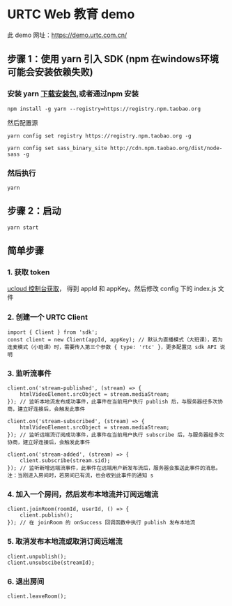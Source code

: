 # URTC Web 教育 demo

此 demo 网址：https://demo.urtc.com.cn/

## 步骤 1：使用 yarn 引入 SDK  (npm 在windows环境可能会安装依赖失败)

### 安装  yarn [下载安装包](https://yarn.bootcss.com/docs/install),或者通过npm 安装
```
npm install -g yarn --registry=https://registry.npm.taobao.org

```
然后配置源
```
yarn config set registry https://registry.npm.taobao.org -g

yarn config set sass_binary_site http://cdn.npm.taobao.org/dist/node-sass -g

```
### 然后执行
```
yarn

```

## 步骤 2：启动

```
yarn start 
```

## 简单步骤
### 1. 获取 token
 [ucloud 控制台获取](https://console.ucloud.cn/urtc/manage)， 得到 appId 和 appKey。然后修改 config 下的 index.js 文件 
### 2. 创建一个 URTC Client
```
import { Client } from 'sdk';
const client = new Client(appId, appKey); // 默认为直播模式（大班课），若为连麦模式（小班课）时，需要传入第三个参数 { type: 'rtc' }，更多配置见 sdk API 说明

```
### 3. 监听流事件

```
client.on('stream-published', (stream) => {
    htmlVideoElement.srcObject = stream.mediaStream;
}); // 监听本地流发布成功事件，此事件在当前用户执行 publish 后，与服务器经多次协商，建立好连接后，会触发此事件

client.on('stream-subscribed', (stream) => {
    htmlVideoElement.srcObject = stream.mediaStream;
}); // 监听远端流订阅成功事件，此事件在当前用户执行 subscribe 后，与服务器经多次协商，建立好连接后，会触发此事件

client.on('stream-added', (stream) => {
    client.subscribe(stream.sid);
}); // 监听新增远端流事件，此事件在远端用户新发布流后，服务器会推送此事件的消息。注：当刚进入房间时，若房间已有流，也会收到此事件的通知 s

```

### 4. 加入一个房间，然后发布本地流并订阅远端流

```
client.joinRoom(roomId, userId, () => {
    client.publish();
}); // 在 joinRoom 的 onSuccess 回调函数中执行 publish 发布本地流
```

### 5. 取消发布本地流或取消订阅远端流

```
client.unpublish();
client.unsubscibe(streamId);
```

### 6. 退出房间

```
client.leaveRoom();
```
